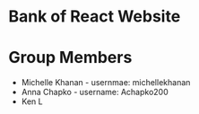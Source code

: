 # Bank of React Website

# Group Members
- Michelle Khanan - usernmae: michellekhanan 
- Anna Chapko - username: Achapko200
- Ken L
